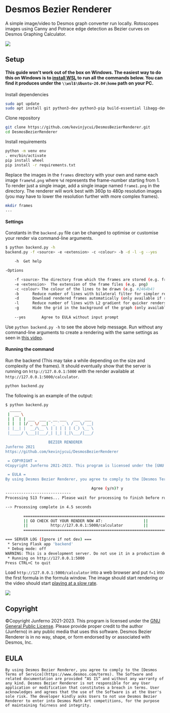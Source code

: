 # Desmos Bezier Renderer

A simple image/video to Desmos graph converter run locally. Rotoscopes images using Canny and Potrace edge detection as Bezier curves on Desmos Graphing Calculator.

![](github/figures.png)

## Setup
#### This guide won't work out of the box on Windows. The easiest way to do this on Windows is to [install WSL](https://learn.microsoft.com/en-us/windows/wsl/install) to run all the commands below. You can find it produces under the `\\wsl$\Ubuntu-20.04\home` path on your PC.
Install dependencies
```sh
sudo apt update
sudo apt install git python3-dev python3-pip build-essential libagg-dev libpotrace-dev pkg-config
```

Clone repository
```sh
git clone https://github.com/kevinjycui/DesmosBezierRenderer.git
cd DesmosBezierRenderer
```

Install requirements
```sh
python -m venv env
. env/bin/activate
pip install wheel
pip install -r requirements.txt
```
Replace the images in the `frames` directory with your own and name each image `frame%d.png` where `%d` represents the frame-number starting from 1. To render just a single image, add a single image named `frame1.png` in the directory. The renderer will work best with 360p to 480p resolution images (you may have to lower the resolution further with more complex frames).
```sh
mkdir frames
...
```
#### Settings
Constants in the `backend.py` file can be changed to optimise or customise your render via command-line arguments.

```sh
$ python backend.py -h
backend.py -f <source> -e <extension> -c <colour> -b -d -l -g --yes

	-h	Get help

-Options

	-f <source>	The directory from which the frames are stored (e.g. frames)
	-e <extension>	The extension of the frame files (e.g. png)
	-c <colour>	The colour of the lines to be drawn (e.g. #2464b4)
	-b		Reduce number of lines with bilateral filter for simpler renders
	-d		Download rendered frames automatically (only available if rendering quick.html)
	-l		Reduce number of lines with L2 gradient for quicker renders
	-g		Hide the grid in the background of the graph (only available if rendering quick.html)
	
	--yes		Agree to EULA without input prompt
```

Use `python backend.py -h` to see the above help message. Run without any command-line arguments to create a rendering with the same settings as seen in [this video](https://www.youtube.com/watch?v=BQvBq3K50u8). 

#### Running the command

Run the backend (This may take a while depending on the size and complexity of the frames). It should eventually show that the server is running on `http://127.0.0.1:5000` with the render available at `http://127.0.0.1:5000/calculator`.
```sh
python backend.py
```

The following is an example of the output:
```sh
$ python backend.py 
  _____                                
 |  __ \                               
 | |  | | ___  ___ _ __ ___   ___  ___ 
 | |  | |/ _ \/ __| '_ ` _ \ / _ \/ __|
 | |__| |  __/\__ \ | | | | | (_) \__ \
 |_____/ \___||___/_| |_| |_|\___/|___/

                   BEZIER RENDERER
Junferno 2021
https://github.com/kevinjycui/DesmosBezierRenderer

 = COPYRIGHT =
©Copyright Junferno 2021-2023. This program is licensed under the [GNU General Public License](https://github.com/kevinjycui/DesmosBezierRenderer/blob/master/LICENSE). Please provide proper credit to the author (Junferno) in any public media that uses this software. Desmos Bezier Renderer is in no way, shape, or form endorsed by or associated with Desmos, Inc.

 = EULA =
By using Desmos Bezier Renderer, you agree to comply to the [Desmos Terms of Service](https://www.desmos.com/terms). The Software and related documentation are provided “AS IS” and without any warranty of any kind. Desmos Bezier Renderer is not responsible for any User application or modification that constitutes a breach in terms. User acknowledges and agrees that the use of the Software is at the User's sole risk. The developer kindly asks Users to not use Desmos Bezier Renderer to enter into Desmos Math Art competitions, for the purpose of maintaining fairness and integrity.

                                      Agree (y/n)? y
-----------------------------
Processing 513 frames... Please wait for processing to finish before running on frontend

--> Processing complete in 4.5 seconds

		===========================================================================
		|| GO CHECK OUT YOUR RENDER NOW AT:					 ||
		||			http://127.0.0.1:5000/calculator		 ||
		===========================================================================

=== SERVER LOG (Ignore if not dev) ===
 * Serving Flask app 'backend'
 * Debug mode: off
WARNING: This is a development server. Do not use it in a production deployment. Use a production WSGI server instead.
 * Running on http://127.0.0.1:5000
Press CTRL+C to quit

```

Load `http://127.0.0.1:5000/calculator` into a web browser and put `f=1` into the first formula in the formula window. The image should start rendering or the video should start [playing at a slow rate](https://www.youtube.com/watch?v=BQvBq3K50u8).

![](github/final.png)

## Copyright

©Copyright Junferno 2021-2023. This program is licensed under the [GNU General Public License](https://github.com/kevinjycui/DesmosBezierRenderer/blob/master/LICENSE). Please provide proper credit to the author (Junferno) in any public media that uses this software. Desmos Bezier Renderer is in no way, shape, or form endorsed by or associated with Desmos, Inc.

## EULA
```
By using Desmos Bezier Renderer, you agree to comply to the [Desmos Terms of Service](https://www.desmos.com/terms). The Software and related documentation are provided “AS IS” and without any warranty of any kind. Desmos Bezier Renderer is not responsible for any User application or modification that constitutes a breach in terms. User acknowledges and agrees that the use of the Software is at the User's sole risk. The developer kindly asks Users to not use Desmos Bezier Renderer to enter into Desmos Math Art competitions, for the purpose of maintaining fairness and integrity.
```
